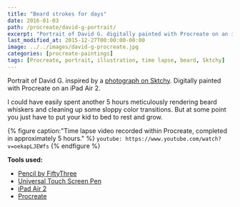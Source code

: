 ```yaml
---
title: "Beard strokes for days"
date: 2016-01-03
path: /procreate/david-g-portrait/
excerpt: "Portrait of David G. digitally painted with Procreate on an iPad."
last_modified_at: 2015-12-27T00:00:00-00:00
image: ../../images/david-g-procreate.jpg
categories: [procreate-paintings]
tags: [Procreate, portrait, illustration, time lapse, beard, Sktchy]
---
```


Portrait of David G. inspired by a [photograph on Sktchy](https://sktchy.com/CIyk0D). Digitally painted with Procreate on an iPad Air 2.

I could have easily spent another 5 hours meticulously rendering beard whiskers and cleaning up some sloppy color transitions. But at some point you just have to put your kid to bed to rest and grow.

{% figure caption:"Time lapse video recorded within Procreate, completed in approximately 5 hours." %}
`youtube: https://www.youtube.com/watch?v=oekapLJEWfs`
{% endfigure %}

**Tools used:**

- [Pencil by FiftyThree](https://www.amazon.com/FiftyThree-Digital-Stylus-Pencil-iPhone/dp/B01JJBUYR4/ref=as_li_ss_tl?keywords=pencil+53&qid=1550586265&s=gateway&sr=8-3&linkCode=ll1&tag=mademist-20&linkId=0134793cb840affff60f2e45a7f64678&language=en_US)
- [Universal Touch Screen Pen](https://www.amazon.com/gp/product/B00575TN42/ref=as_li_ss_tl?ie=UTF8&camp=1789&creative=390957&creativeASIN=B00575TN42&linkCode=as2&tag=mademist-20)
- [iPad Air 2](https://en.wikipedia.org/wiki/IPad_Air_2)
- [Procreate](https://procreate.art/)

